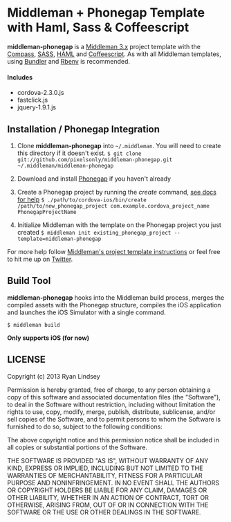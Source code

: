 Middleman + Phonegap Template with Haml, Sass & Coffeescript
============================================================

**middleman-phonegap** is a [Middleman 3.x](http://middlemanapp.com/) project template with the [Compass](http://compass-style.org), [SASS](http://sass-lang.com/), [HAML](http://haml-lang.com/) and [Coffeescript](http://coffeescript.org). As with all Middleman templates, using [Bundler](http://gembundler.com/) and [Rbenv](https://github.com/sstephenson/rbenv/) is recommended.

#### Includes ####
* cordova-2.3.0.js
* fastclick.js
* jquery-1.9.1.js


## Installation / Phonegap Integration ##
 
1. Clone **middleman-phonegap** into `~/.middleman`. You will need to create this directory if it doesn't exist.
   `$ git clone git://github.com/pixelsonly/middleman-phonegap.git ~/.middleman/middleman-phonegap`
   
2. Download and install [Phonegap](http://phonegap.com/download/) if you haven't already

3. Create a Phonegap project by running the *create* command, [see docs for help](http://docs.phonegap.com/en/2.3.0/guide_command-line_index.md.html#Command-Line%20Usage_ios)
   `$ ./path/to/cordova-ios/bin/create /path/to/new_phonegap_project com.example.cordova_project_name PhonegapProjectName`

4. Initialize Middleman with the template on the Phonegap project you just created
   `$ middleman init existing_phonegap_project --template=middleman-phonegap`


For more help follow [Middleman's project template instructions](http://middlemanapp.com/getting-started/welcome/) or feel free to hit me up on [Twitter](http://twitter.com/pixelsonly).

## Build Tool ##
**middleman-phonegap** hooks into the Middleman build process, merges the compiled assets with the Phonegap structure, compiles the iOS application and launches the iOS Simulator with a single command.

`$ middleman build`

**Only supports iOS (for now)**


## LICENSE ##

Copyright (c) 2013 Ryan Lindsey

Permission is hereby granted, free of charge, to any person obtaining
a copy of this software and associated documentation files (the
"Software"), to deal in the Software without restriction, including
without limitation the rights to use, copy, modify, merge, publish,
distribute, sublicense, and/or sell copies of the Software, and to
permit persons to whom the Software is furnished to do so, subject to
the following conditions:

The above copyright notice and this permission notice shall be
included in all copies or substantial portions of the Software.

THE SOFTWARE IS PROVIDED "AS IS", WITHOUT WARRANTY OF ANY KIND,
EXPRESS OR IMPLIED, INCLUDING BUT NOT LIMITED TO THE WARRANTIES OF
MERCHANTABILITY, FITNESS FOR A PARTICULAR PURPOSE AND
NONINFRINGEMENT. IN NO EVENT SHALL THE AUTHORS OR COPYRIGHT HOLDERS BE
LIABLE FOR ANY CLAIM, DAMAGES OR OTHER LIABILITY, WHETHER IN AN ACTION
OF CONTRACT, TORT OR OTHERWISE, ARISING FROM, OUT OF OR IN CONNECTION
WITH THE SOFTWARE OR THE USE OR OTHER DEALINGS IN THE SOFTWARE.
